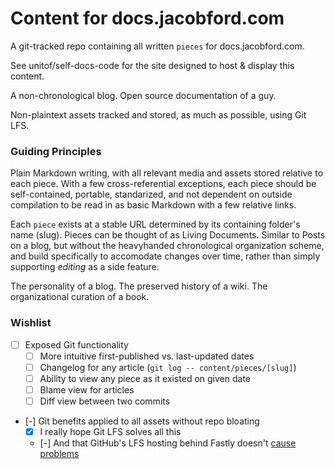 # Content for docs.jacobford.com

A git-tracked repo containing all written `pieces` for docs.jacobford.com.

See unitof/self-docs-code for the site designed to host & display this content.

A non-chronological blog. Open source documentation of a guy.

Non-plaintext assets tracked and stored, as much as possible, using Git LFS.

### Guiding Principles
Plain Markdown writing, with all relevant media and assets stored relative to each piece. With a few cross-referential exceptions, each piece should be self-contained, portable, standarized, and not dependent on outside compilation to be read in as basic Markdown with a few relative links.

Each `piece` exists at a stable URL determined by its containing folder's name (slug). Pieces can be thought of as Living Documents. Similar to Posts on a blog, but without the heavyhanded chronological organization scheme, and build specifically to accomodate changes over time, rather than simply supporting _editing_ as a side feature.

The personality of a blog.
The preserved history of a wiki.
The organizational curation of a book.

### Wishlist
- [ ] Exposed Git functionality
  - [ ] More intuitive first-published vs. last-updated dates
  - [ ] Changelog for any article (`git log -- content/pieces/[slug]`)
  - [ ] Ability to view any piece as it existed on given date
  - [ ] Blame view for articles
  - [ ] Diff view between two commits
- [-] Git benefits applied to all assets without repo bloating
  - [x] I really hope Git LFS solves all this
  - [-] And that GitHub's LFS hosting behind Fastly doesn't [cause problems](https://github.com/vercel/vercel/discussions/3716#discussioncomment-348299)

